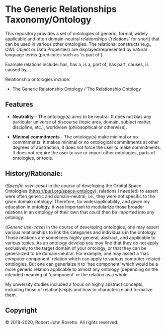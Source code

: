 # The Generic Relationships Taxonomy/Ontology

This repository provides a set of ontologies of generic, formal, widely applicable and often domain-neutral relationships ('relations' for short) that can be used in various other ontologies. The relational constructs (e.g., OWL Object or Data Properties) are displayed/represented by natural language terms (predicates such as 'is part of').

Example relations include: has, has a, is a, part of, has part, causes, is caused by, ...

Relationship ontologies include:

- The Generic Relatonship Ontology / The Relationship Ontology

## Features 
- **Neutrality** - The ontology(s) aims to be neutral. It does not bias any particular universe of discourse (topic area, domain, subject matter, discipline, etc.), worldview (philosophical or otherwise).

- **Minimal commitments** - The ontology(s) make  minimal or no commitments. It makes minimal or no ontological commitments at other degrees of abstraction; it does not force the user to make commitments. It does not require the user to use or import other ontologies, parts of ontologies, or tools.

## History/Rationale: 
(_Specific user-case_) In the course of developing the Orbital Space Ontologies (https://purl.org/space-ontology), relations I need(ed) to assert were often generic and domain-neutral, i.e., they were not specific to the given domain ontology.
Therefore, for widerapplicability, and given my education in ontology, it was important to modularize those broader relations in an ontology of their own that could then be imported into any ontology.

(_Generic use-case_) In the course of developing ontologies, one may assert various relationships to link the categories and individuals in the ontology. Those relations are sometimes highly general, abstract, and applicable to various topics. As an ontology develop you may find that they do not apply exclusively to the target domain of your ontology, or that they can be generalized to be domain-neutral. For example, one may assert a 'has computer component' relation which can apply to various computer-related ontologies. But one can generlaize it to 'has component' which would be a more generic relation applicable to almost any ontology (depending on the intended meaning of 'component' or the relation as a whole. 

My university studies included a focus on highly abstract concepts, including those of relation(ship)s and how to characterize and formalize them.

## Copyright
© 2018-2020, Robert John Rovetto. All rights reserved.
